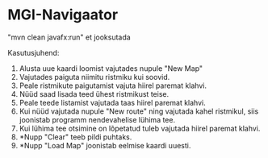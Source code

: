 # MGI-Navigaator

"mvn clean javafx:run" et jooksutada

Kasutusjuhend:
1) Alusta uue kaardi loomist vajutades nupule "New Map"
2) Vajutades paiguta niimitu ristmiku kui soovid.
3) Peale ristmikute paigutamist vajuta hiirel paremat klahvi.
4) Nüüd saad lisada teed ühest ristmikust teise.
5) Peale teede listamist vajutada taas hiirel paremat klahvi.
6) Kui nüüd vajutada nupule "New route" ning vajutada kahel ristmikul, siis joonistab programm nendevahelise lühima tee.
7) Kui lühima tee otsimine on lõpetatud tuleb vajutada hiirel paremat klahvi.
8) *Nupp "Clear" teeb pildi puhtaks.
9) *Nupp "Load Map" joonistab eelmise kaardi uuesti.
